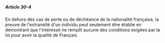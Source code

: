 ##### Article 30-4

En dehors des cas de perte ou de déchéance de la nationalité française, la preuve de l'extranéité d'un individu peut seulement être établie en démontrant que l'intéressé ne remplit aucune des conditions exigées par la loi pour avoir la qualité de Français.

